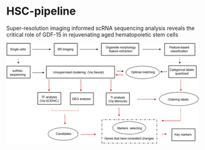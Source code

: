 # HSC-pipeline
Super-resolution imaging informed scRNA sequencing analysis reveals the critical role of GDF-15 in rejuvenating aged hematopoietic stem cells

![Image text](https://github.com/tornado2047/HSC-pipeline/blob/main/img/framwork.png)

